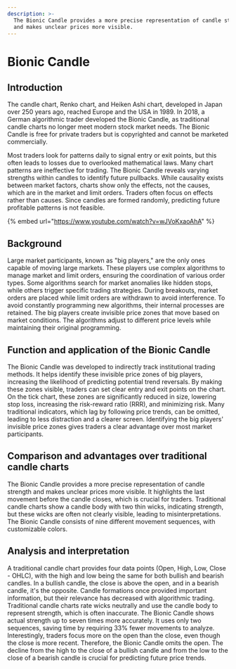 ```yaml
---
description: >-
  The Bionic Candle provides a more precise representation of candle strength
  and makes unclear prices more visible.
---
```


# Bionic Candle

## Introduction

The candle chart, Renko chart, and Heiken Ashi chart, developed in Japan over 250 years ago, reached Europe and the USA in 1989. In 2018, a German algorithmic trader developed the Bionic Candle, as traditional candle charts no longer meet modern stock market needs. The Bionic Candle is free for private traders but is copyrighted and cannot be marketed commercially.

Most traders look for patterns daily to signal entry or exit points, but this often leads to losses due to overlooked mathematical laws. Many chart patterns are ineffective for trading. The Bionic Candle reveals varying strengths within candles to identify future pullbacks. While causality exists between market factors, charts show only the effects, not the causes, which are in the market and limit orders. Traders often focus on effects rather than causes. Since candles are formed randomly, predicting future profitable patterns is not feasible.

{% embed url="https://www.youtube.com/watch?v=wJVoKxaoAhA" %}

## Background

Large market participants, known as "big players," are the only ones capable of moving large markets. These players use complex algorithms to manage market and limit orders, ensuring the coordination of various order types. Some algorithms search for market anomalies like hidden stops, while others trigger specific trading strategies. During breakouts, market orders are placed while limit orders are withdrawn to avoid interference. To avoid constantly programming new algorithms, their internal processes are retained. The big players create invisible price zones that move based on market conditions. The algorithms adjust to different price levels while maintaining their original programming.

## Function and application of the Bionic Candle

The Bionic Candle was developed to indirectly track institutional trading methods. It helps identify these invisible price zones of big players, increasing the likelihood of predicting potential trend reversals. By making these zones visible, traders can set clear entry and exit points on the chart. On the tick chart, these zones are significantly reduced in size, lowering stop loss, increasing the risk-reward ratio (RRR), and minimizing risk. Many traditional indicators, which lag by following price trends, can be omitted, leading to less distraction and a clearer screen. Identifying the big players' invisible price zones gives traders a clear advantage over most market participants.

## Comparison and advantages over traditional candle charts

The Bionic Candle provides a more precise representation of candle strength and makes unclear prices more visible. It highlights the last movement before the candle closes, which is crucial for traders. Traditional candle charts show a candle body with two thin wicks, indicating strength, but these wicks are often not clearly visible, leading to misinterpretations. The Bionic Candle consists of nine different movement sequences, with customizable colors.

## Analysis and interpretation

A traditional candle chart provides four data points (Open, High, Low, Close - OHLC), with the high and low being the same for both bullish and bearish candles. In a bullish candle, the close is above the open, and in a bearish candle, it's the opposite. Candle formations once provided important information, but their relevance has decreased with algorithmic trading. Traditional candle charts rate wicks neutrally and use the candle body to represent strength, which is often inaccurate. The Bionic Candle shows actual strength up to seven times more accurately. It uses only two sequences, saving time by requiring 33% fewer movements to analyze. Interestingly, traders focus more on the open than the close, even though the close is more recent. Therefore, the Bionic Candle omits the open. The decline from the high to the close of a bullish candle and from the low to the close of a bearish candle is crucial for predicting future price trends.
